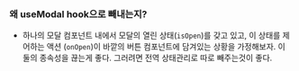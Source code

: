 ### 왜 useModal hook으로 빼내는지?
- 하나의 모달 컴포넌트 내에서 모달의 열린 상태(`isOpen`)를 갖고 있고, 이 상태를 제어하는 액션 (`onOpen`)이 바깥의 버튼 컴포넌트에 담겨있는 상황을 가정해보자. 이 둘의 종속성을 끊는게 좋다. 그러려면 전역 상태관리로 따로 빼주는것이 좋다. 
